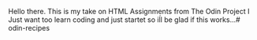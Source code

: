 Hello there. This is my take on HTML Assignments from The Odin Project
I Just want too learn coding and just startet so iĺl be glad if this works...# odin-recipes